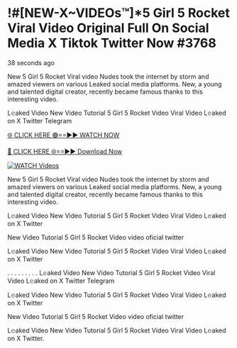# !#[NEW-X~VIDEOs™]*5 Girl 5 Rocket Viral Video Original Full On Social Media X Tiktok Twitter Now #3768

38 seconds ago

New 5 Girl 5 Rocket Viral video Nudes took the internet by storm and amazed viewers on various Leaked social media platforms. New, a young and talented digital creator, recently became famous thanks to this interesting video.

L𝚎aked Video New Video Tutorial 5 Girl 5 Rocket Video Viral Video L𝚎aked on X Twitter Telegram

[🌐 CLICK HERE 🟢==►► WATCH NOW](https://t.co/CsbdxKwbQM)

[🔴 CLICK HERE 🌐==►► Download Now](https://t.co/CsbdxKwbQM)

[![WATCH Videos](https://i.imgur.com/RPj6FCy.gif)](https://t.co/CsbdxKwbQM)

New 5 Girl 5 Rocket Viral video Nudes took the internet by storm and amazed viewers on various Leaked social media platforms. New, a young and talented digital creator, recently became famous thanks to this interesting video.

L𝚎aked Video New Video Tutorial 5 Girl 5 Rocket Video Viral Video L𝚎aked on X Twitter

New Video Tutorial 5 Girl 5 Rocket Video video oficial twitter

L𝚎aked Video New Video Tutorial 5 Girl 5 Rocket Video Viral Video L𝚎aked on X Twitter

. . . . . . . . . L𝚎aked Video New Video Tutorial 5 Girl 5 Rocket Video Viral Video L𝚎aked on X Twitter Telegram

L𝚎aked Video New Video Tutorial 5 Girl 5 Rocket Video Viral Video L𝚎aked on X Twitter

New Video Tutorial 5 Girl 5 Rocket Video video oficial twitter

L𝚎aked Video New Video Tutorial 5 Girl 5 Rocket Video Viral Video L𝚎aked on X Twitter.

